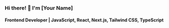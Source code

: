 ### Hi there! 👋 I'm [Your Name] 
#### Frontend Developer | JavaScript, React, Next.js, Tailwind CSS, TypeScript
